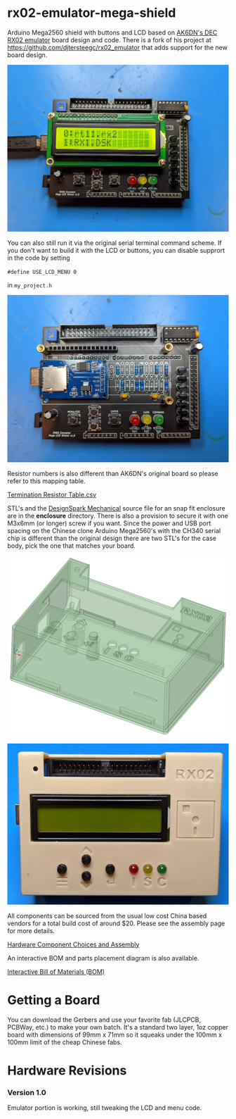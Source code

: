 # rx02-emulator-mega-shield

Arduino Mega2560 shield with buttons and LCD based on [AK6DN's DEC RX02 emulator](https://github.com/AK6DN/rx02_emulator) board design and code.  There is a fork of his project at  https://github.com/djtersteegc/rx02_emulator that adds support for the new board design.

![rx02-1](docs/RX02-1.jpg)

You can also still run it via the original serial terminal command scheme.  If you don't want to build it with the LCD or buttons, you can disable supprort in the code by setting 

`#define USE_LCD_MENU 0`

in `my_project.h`

![rx02-2](docs/RX02-2.jpg)

Resistor numbers is also different than AK6DN's original board so please refer to this mapping table.

[Termination Resistor Table.csv](https://github.com/djtersteegc/rx02-emulator-mega-shield/blob/main/Termination%20Resistor%20Table.csv)

STL's and the [DesignSpark Mechanical](https://www.rs-online.com/designspark/mechanical-software) source file for an snap fit enclosure are in the **enclosure** directory. There is also a provision to secure it with one M3x6mm (or longer) screw if you want.  Since the power and USB port spacing on the Chinese clone Arduino Mega2560's with the CH340 serial chip is different than the original design there are two STL's for the case body, pick the one that matches your board.

![rx02-2](docs/enclosure-wireframe.png)

![rx02-2](docs/enclosure.jpg)



All components can be sourced from the usual low cost China based vendors for a total build cost of around $20.  Please see the assembly page for more details.

[Hardware Component Choices and Assembly](https://djtersteegc.github.io/rx02-emulator-mega-shield/assembly.html)

An interactive BOM and parts placement diagram is also available.

[Interactive Bill of Materials (BOM)](https://djtersteegc.github.io/rx02-emulator-mega-shield/ibom.html)

# Getting a Board

You can download the Gerbers and use your favorite fab (JLCPCB, PCBWay, etc.) to make your own batch.  It's a standard two layer, 1oz copper board with dimensions of 99mm x 71mm so it squeaks under the 100mm x 100mm limit of the cheap Chinese fabs.

# Hardware Revisions

### Version 1.0

Emulator portion is working, still tweaking the LCD and menu code.
